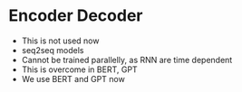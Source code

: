 # Encoder Decoder

* This is not used now
* seq2seq models
* Cannot be trained parallelly, as RNN are time dependent
* This is overcome in BERT, GPT
* We use BERT and GPT now

